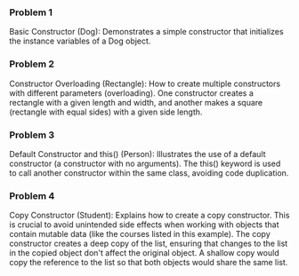 ### Problem 1
Basic Constructor (Dog):  Demonstrates a simple constructor that initializes the instance variables of a Dog object.

### Problem 2
Constructor Overloading (Rectangle): How to create multiple constructors with different parameters (overloading).  One constructor creates a rectangle with a given length and width, and another makes a square (rectangle with equal sides) with a given side length.

### Problem 3
Default Constructor and this() (Person):  Illustrates the use of a default constructor (a constructor with no arguments). The this() keyword is used to call another constructor within the same class, avoiding code duplication.

### Problem 4
Copy Constructor (Student):  Explains how to create a copy constructor. This is crucial to avoid unintended side effects when working with objects that contain mutable data (like the courses listed in this example). The copy constructor creates a deep copy of the list, ensuring that changes to the list in the copied object don't affect the original object.  A shallow copy would copy the reference to the list so that both objects would share the same list.
